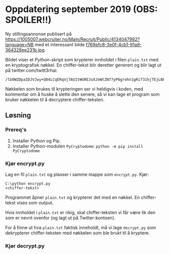 # Oppdatering september 2019 (OBS: SPOILER!!)

Ny stillingsannonse publisert på https://1005007.webcruiter.no/Main/Recruit/Public/4134047982?language=NB med et interessant bilde [f769efc8-3e0f-4cb1-91a8-364328ee231b.jpg](f769efc8-3e0f-4cb1-91a8-364328ee231b.jpg).

Bildet viser et Python-skript som krypterer innholdet i filen `plain.txt` med en kryptografisk nøkkel. En chiffer-tekst blir deretter generert og blir lagt ut på twitter.com/twitt3rhai:

```
/lb0WZDpaIDJVJwy+Q04LCqERqVj7AUItWGREJuXJeWtZN77yP6grehn1gRif31hjTEjLNFyxESweea81/QluWUyhZV9vmabm8NYkkSc6JJWuylGJKQJzA/wC2cM2ScrQQ8gV7GcnVyBCh7eq/N0jUm/L4xrX6IUIDi5CAkVZ9xSS5Tb4o01onOTbGWLd1EZwzZOMlq88wsTPZ6zY7dqj+LKq3Pj6SKlZfaR9eo6PXrRUOARCe9sQVtWVKc5DJfI
```

Nøkkelen som brukes til krypteringen ser vi heldigvis i koden, med kommentar om å huske å slette den senere, så vi kan lage et program som bruker nøkkelen til å decryptere chiffer-teksten.

## Løsning

### Prereq's

1. Installer Python og Pip.
2. Installer Python-modulen `PyCryptodome`: `python -m pip install PyCryptodome`

### Kjør encrypt.py

Lag en fil `plain.txt` og plasser i samme mappe som `encrypt.py`.
Kjør:

```
C:\python encrypt.py
<chiffer-tekst>
```

Programmet åpner `plain.txt` og krypterer det med en nøkkel. En chiffer-tekst vises som output.

Hvis innholdet i `plain.txt` er rikig, skal chiffer-teksten vi får være lik den som er nevnt ovenfor (og lagt ut på Twitter-kontoen).

For å finne ut hva `plain.txt` faktisk inneholdt, må vi lage `decrypt.py` som dekrypterer chiffer-teksten med nøkkelen som ble brukt til å kryptere.

### Kjør decrypt.py

